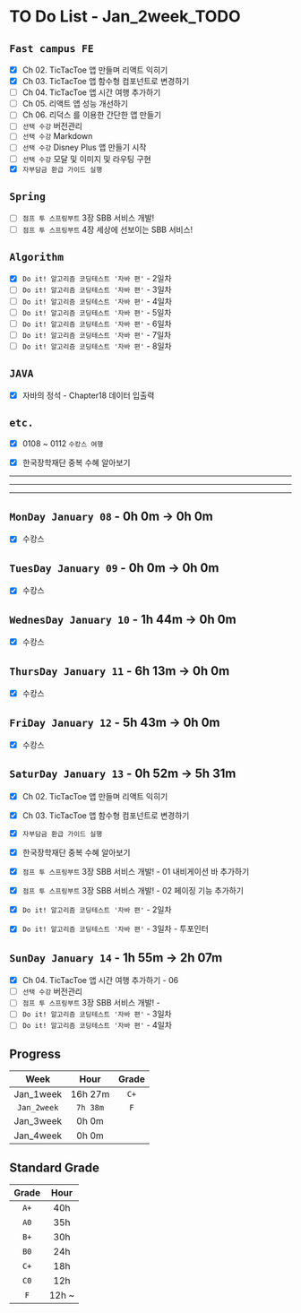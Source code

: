 # TO Do List - Jan_2week_TODO

## `Fast campus FE` 
- [x] Ch 02. TicTacToe 앱 만들며 리액트 익히기
- [x] Ch 03. TicTacToe 앱 함수형 컴포넌트로 변경하기
- [ ] Ch 04. TicTacToe 앱 시간 여행 추가하기
- [ ] Ch 05. 리액트 앱 성능 개선하기
- [ ] Ch 06. 리덕스 를 이용한 간단한 앱 만들기
- [ ] `선택 수강` 버전관리
- [ ] `선택 수강` Markdown
- [ ] `선택 수강` Disney Plus 앱 만들기 시작
- [ ] `선택 수강` 모달 및 이미지 및 라우팅 구현
- [x] `자부담금 환급 가이드 실행`

## `Spring`
- [ ] `점프 투 스프링부트` 3장 SBB 서비스 개발!
- [ ] `점프 투 스프링부트` 4장 세상에 선보이는 SBB 서비스!

## `Algorithm`
- [x] `Do it! 알고리즘 코딩테스트 '자바 편'` - 2일차
- [ ] `Do it! 알고리즘 코딩테스트 '자바 편'` - 3일차
- [ ] `Do it! 알고리즘 코딩테스트 '자바 편'` - 4일차
- [ ] `Do it! 알고리즘 코딩테스트 '자바 편'` - 5일차
- [ ] `Do it! 알고리즘 코딩테스트 '자바 편'` - 6일차
- [ ] `Do it! 알고리즘 코딩테스트 '자바 편'` - 7일차
- [ ] `Do it! 알고리즘 코딩테스트 '자바 편'` - 8일차

## `JAVA`
- [x] 자바의 정석 - Chapter18 데이터 입출력


## `etc.`
- [x] 0108 ~ 0112 `수캉스 여행`
- [x] 한국장학재단 중복 수혜 알아보기


---
---
---

## `MonDay January 08` - 0h 0m -> 0h 0m
- [x] 수캉스


## `TuesDay January 09` - 0h 0m -> 0h 0m
- [x] 수캉스


## `WednesDay January 10` - 1h 44m -> 0h 0m
- [x] 수캉스


## `ThursDay January 11` - 6h 13m -> 0h 0m
- [x] 수캉스


## `FriDay January 12` - 5h 43m -> 0h 0m
- [x] 수캉스


## `SaturDay January 13` - 0h 52m -> 5h 31m
- [x] Ch 02. TicTacToe 앱 만들며 리액트 익히기
- [x] Ch 03. TicTacToe 앱 함수형 컴포넌트로 변경하기
- [x] `자부담금 환급 가이드 실행`
- [x] 한국장학재단 중복 수혜 알아보기
- [x] `점프 투 스프링부트` 3장 SBB 서비스 개발! - 01 내비게이션 바 추가하기
- [x] `점프 투 스프링부트` 3장 SBB 서비스 개발! - 02 페이징 기능 추가하기
- [x] `Do it! 알고리즘 코딩테스트 '자바 편'` - 2일차
- [x] `Do it! 알고리즘 코딩테스트 '자바 편'` - 3일차 - 투포인터


## `SunDay January 14` - 1h 55m -> 2h 07m
- [x] Ch 04. TicTacToe 앱 시간 여행 추가하기 - 06
- [ ] `선택 수강` 버전관리
- [ ] `점프 투 스프링부트` 3장 SBB 서비스 개발! -
- [ ] `Do it! 알고리즘 코딩테스트 '자바 편'` - 3일차
- [ ] `Do it! 알고리즘 코딩테스트 '자바 편'` - 4일차

## Progress
| Week | Hour | Grade |
|:---:|:---:|:---:|
|Jan_1week|16h 27m|`C+`|
|`Jan_2week`|`7h 38m`|`F`|
|Jan_3week|0h 0m||
|Jan_4week|0h 0m||


## Standard Grade

| Grade | Hour |
|:---:|:---:|
|`A+`|40h|
|`A0`|35h|
|`B+`|30h|
|`B0`|24h|
|`C+`|18h|
|`C0`|12h|
|`F`|12h ~|



